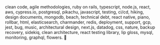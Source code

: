 clean code, agile methodologies, ruby on rails, typescript, node.js, react, aws, cypress.io, postgresql, pikachu, javascript, testing, ci/cd, hiking, design documents, mongodb, beach, technical debt, react native, piano, rollbar, html, elasticsearch, charmander, redis, deployment, support, gcp, jest, bug, music, architectural design, next.js, datadog, css, nature, backup recovery, sidekiq, clean architecture, react testing library, lip gloss, mysql, monitoring, graphql, flowers. 🌻
